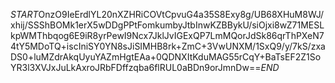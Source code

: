$START$OnzO9IeErdlYL20nXZHRiCOVtCpvuG4a35S8Exy8g/UB68XHuM8WJ/xhij/SSShBOMk1erX5wDDgPPtFomkumbyJtbInwKZBBykU/siOjxi8wZ71MESLkpWMThbqog6E9iR8yrPewI9Ncx7JklJvIGExQP7LmMQorJdSk86qrThPXeN74tY5MDoTQ+iscIniSY0YN8sJiSIMHB8rk+ZmC+3VwUNXM/1SxQ9/y/7kS/zxaDS0+luMZdrAkqUyuYAZmHgtEAa+0QDNXItKduMAG55rCqY+BaTsEF2Z1SoYR3l3XVJxJuLkAxroJRbFDffzqba6flRUL0aBDn9orJmnDw==$END$